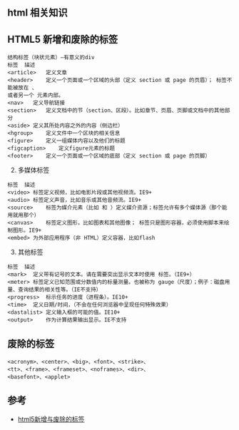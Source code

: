 ##  html 相关知识

## HTML5 新增和废除的标签
```
结构标签（块状元素）—有意义的div
标签	描述
<article>	定义文章
<header>	定义一个页面或一个区域的头部（定义 section 或 page 的页眉）； 标签不能被放在 、
或者另一个 元素内部。
<nav>	定义导航链接
<section>	定义文档中的节（section、区段）。比如章节、页眉、页脚或文档中的其他部分
<aside>	定义其所处内容之外的内容（侧边栏）
<hgroup>	定义文件中一个区块的相关信息
<figure>	定义一组媒体内容以及他们的标题
<figcaption>	定义figure元素的标题
<footer>	定义一个页面或一个区域的底部（定义 section 或 page 的页脚）
```

2. 多媒体标签

```
标签	描述
<video>	标签定义视频，比如电影片段或其他视频流。IE9+ 
<audio>	标签定义声音，比如音乐或其他音频流。IE9+
<source>	标签为媒介元素（比如 和 ）定义媒介资源；标签允许有多个媒体源（那个能用就用那个）
<canvas>	标签定义图形，比如图表和其他图像； 标签只是图形容器，必须使用脚本来绘制图形。IE9+
<embed>	为外部应用程序（非 HTML）定义容器，比如flash
```

3. 其他标签

```
标签	描述
<mark>	定义带有记号的文本。请在需要突出显示文本时使用 标签。（IE9+）
<meter>	标签定义已知范围或分数值内的标量测量。也被称为 gauge（尺度）；例子：磁盘用量、查询结果的相关性等。（IE不支持）
<progress>	标示任务的进度（进程条）。IE10+
<time>	定义日期/时间，（不会在任何浏览器中呈现任何特殊效果）
<dastalist>	定义输入框的可能的值。IE10+
<output>	作为计算结果输出显示。IE不支持
```

## 废除的标签

```
<acronym>、<center>、<big>、<font>、<strike>、
<tt>、<frame>、<frameset>、<noframes>、<dir>、
<basefont>、<applet>
```

## 参考
- [html5新增与废除的标签](https://blog.csdn.net/kfq12/article/details/79173331 )
